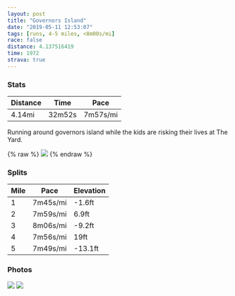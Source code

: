 ```yaml
---
layout: post
title: "Governors Island"
date: "2019-05-11 12:53:07"
tags: [runs, 4-5 miles, <8m00s/mi]
race: false
distance: 4.137516419
time: 1972
strava: true
---
```


### Stats

| Distance | Time | Pace |
|----------|------|------|
|4.14mi|32m52s|7m57s/mi|

Running around governors island while the kids are risking their lives at The Yard.

{% raw %}
<img src='https://maps.googleapis.com/maps/api/staticmap?maptype=roadmap&path=enc:k|iwFj|vbMB?Tj@LPR@JAj@c@HDNNVl@Hv@?`@CJE`AAvAFf@`@vA@NLb@Zx@j@pAX`At@nB~@|Cd@hAz@xC~@zBVz@f@lAv@xBLd@Rd@Rt@Tj@Pv@J|@BpAUzCO`AMb@Mb@KFOVWHi@l@UJ[PUDWHK@WEqB_@m@Yc@c@m@y@GOc@a@a@m@e@_@wB{BMQi@e@U_@o@s@q@o@a@i@iA_Ae@k@o@aA}AyAo@w@a@c@MWUYgA{@KUWW]i@y@[eAm@e@Ke@So@KME]UQUQ[CO?UBa@De@DKNEZFPCFEFMPuEBW@mBHuA?ULmDL{@Py@Ve@pB[t@_@NOHQHm@TeFJs@HSJEXEL@\IVAd@MPDXCx@DTC@DOl@@LLTVTx@b@XTj@^t@~@^^PV^b@Pf@PXNFJ?HEJONMLADBH\Tl@Jd@@\Az@Eh@@jA@f@Ll@Tl@JZ^x@h@~Aj@dBDVf@rATd@Nr@Vh@X`A`@dAj@nBb@dAL`@|@nBd@lAt@zBL^Hh@Rf@Pp@NtAAzAA`@Sz@SpBOf@MVWPsArAyA^}@Da@GICm@c@_@M]Ys@cA]]W[iAaAaAqAgAkA_@Y{@}@UYa@o@qA_B][qAwA_@YOUkBqBSKq@m@{@_Aq@_Ak@m@]UQSWOgA]g@G_@MUSYESWKUCO?a@FU?MFc@FAXDZ@JCJMDM?kDBOBaAAm@J}@L{FHy@Ns@Na@Xg@TG^AbB_@TOR]JETCpBCHDR@HBf@FlAFv@JX?j@Jj@EXIh@IJEJQH?&key=AIzaSyC1MId7bFpkLXNAaYhBSTb8jLyiSqzbDtM&size=800x800&markers=color:yellow|label:S|40.68822,-74.0143&markers=color:green|label:F|40.68827999999999,-74.01423999999999'>
{% endraw %}

### Splits

| Mile | Pace | Elevation |
|------|------|-----------|
|1|7m45s/mi|-1.6ft|
|2|7m59s/mi|6.9ft|
|3|8m06s/mi|-9.2ft|
|4|7m56s/mi|19ft|
|5|7m49s/mi|-13.1ft|

### Photos
<img src='https://dgtzuqphqg23d.cloudfront.net/vYbGm6Q0or6kYoekbgrbpNOy4euLtmkTw_Dznce2qo4-768x576.jpg'>

<img src='https://dgtzuqphqg23d.cloudfront.net/Jb_8BS1dRa-eqCXnJAsb0Bo8zNF6wfrT4q3_ffb67RM-614x768.jpg'>
